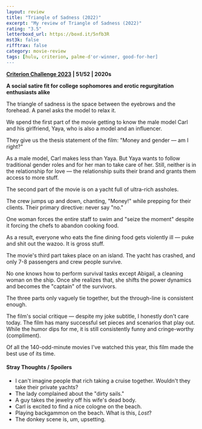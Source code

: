 ```yaml
---
layout: review
title: "Triangle of Sadness (2022)"
excerpt: "My review of Triangle of Sadness (2022)"
rating: "3.5"
letterboxd_url: https://boxd.it/5nfb3R
mst3k: false
rifftrax: false
category: movie-review
tags: [hulu, criterion, palme-d'or-winner, good-for-her]
---
```


<b><a href="https://boxd.it/pXW6q/detail" target="_blank" rel="noopener">Criterion Challenge 2023</a> | 51/52 | 2020s</b>

<b>A social satire fit for college sophomores and erotic regurgitation enthusiasts alike</b>

The triangle of sadness is the space between the eyebrows and the forehead. A panel asks the model to relax it.

We spend the first part of the movie getting to know the male model Carl and his girlfriend, Yaya, who is also a model and an influencer.

They give us the thesis statement of the film: "Money and gender — am I right?"

As a male model, Carl makes less than Yaya. But Yaya wants to follow traditional gender roles and for her man to take care of her. Still, neither is in the relationship for love — the relationship suits their brand and grants them access to more stuff.

The second part of the movie is on a yacht full of ultra-rich assholes.

The crew jumps up and down, chanting, "Money!" while prepping for their clients. Their primary directive: never say "no."

One woman forces the entire staff to swim and "seize the moment" despite it forcing the chefs to abandon cooking food.

As a result, everyone who eats the fine dining food gets violently ill — puke and shit out the wazoo. It is gross stuff.

The movie's third part takes place on an island. The yacht has crashed, and only 7-8 passengers and crew people survive.

No one knows how to perform survival tasks except Abigail, a cleaning woman on the ship. Once she realizes that, she shifts the power dynamics and becomes the "captain" of the survivors.

The three parts only vaguely tie together, but the through-line is consistent enough.

The film's social critique — despite my joke subtitle, I honestly don't care today. The film has many successful set pieces and scenarios that play out. While the humor dips for me, it is still consistently funny and cringe-worthy (compliment).

Of all the 140-odd-minute movies I've watched this year, this film made the best use of its time.

#### Stray Thoughts / Spoilers

- I can't imagine people that rich taking a cruise together. Wouldn't they take their private yachts?
- The lady complained about the "dirty sails."
- A guy takes the jewelry off his wife's dead body.
- Carl is excited to find a nice cologne on the beach.
- Playing backgammon on the beach. What is this, <i>Lost</i>?
- The donkey scene is, um, upsetting.
